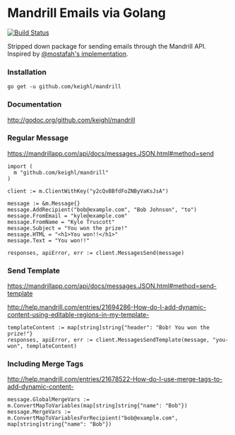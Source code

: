 # Mandrill Emails via Golang

[![Build Status](https://travis-ci.org/keighl/mandrill.png?branch=master)](https://travis-ci.org/keighl/mandrill)

Stripped down package for sending emails through the Mandrill API. Inspired by [@mostafah's implementation](https://github.com/mostafah/mandrill).

### Installation

    go get -u github.com/keighl/mandrill

### Documentation

http://godoc.org/github.com/keighl/mandrill

### Regular Message

https://mandrillapp.com/api/docs/messages.JSON.html#method=send

    import (
      m "github.com/keighl/mandrill"
    )

    client := m.ClientWithKey("y2cQvBBfdFoZNByVaKsJsA")

    message := &m.Message{}
    message.AddRecipient("bob@example.com", "Bob Johnson", "to")
    message.FromEmail = "kyle@example.com"
    message.FromName = "Kyle Truscott"
    message.Subject = "You won the prize!"
    message.HTML = "<h1>You won!!</h1>"
    message.Text = "You won!!"

    responses, apiError, err := client.MessagesSend(message)

### Send Template

https://mandrillapp.com/api/docs/messages.JSON.html#method=send-template

http://help.mandrill.com/entries/21694286-How-do-I-add-dynamic-content-using-editable-regions-in-my-template-

    templateContent := map[string]string{"header": "Bob! You won the prize!"}
    responses, apiError, err := client.MessagesSendTemplate(message, "you-won", templateContent)

### Including Merge Tags

http://help.mandrill.com/entries/21678522-How-do-I-use-merge-tags-to-add-dynamic-content-

    message.GlobalMergeVars := m.ConvertMapToVariables(map[string]string{"name": "Bob"})
    message.MergeVars := m.ConvertMapToVariablesForRecipient("bob@example.com", map[string]string{"name": "Bob"})

